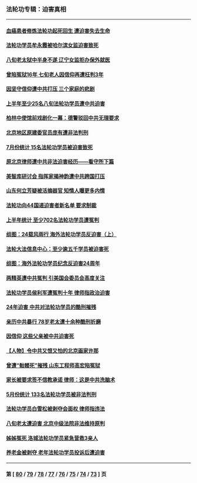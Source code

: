 ### 法轮功专辑：迫害真相
---
#### [血癌患者修炼法轮功起死回生 遭迫害失去生命](../../pages/nf4379/n14056761.md?08200430) 
#### [法轮功学员牟永霞被哈尔滨女监迫害致死](../../pages/nf4379/n14056172.md?08200430) 
#### [八旬老太狱中半身不遂 辽宁女监拒办保外就医](../../pages/nf4379/n14055233.md?08200430) 
#### [曾陷冤狱16年 七旬老人因信仰再遭枉判3年](../../pages/nf4379/n14054516.md?08200430) 
#### [因坚守信仰遭中共打压 三个家庭的悲剧](../../pages/nf4379/n14053714.md?08200430) 
#### [上半年至少25名八旬法轮功学员遭中共迫害](../../pages/nf4379/n14048655.md?08200430) 
#### [柏林中使馆前戏剧化一幕：德警驳回中共无理要求](../../pages/nf4379/n14050320.md?08200430) 
#### [北京地区原建委官员庞有遭非法判刑](../../pages/nf4379/n14049897.md?08200430) 
#### [7月份统计 15名法轮功学员被迫害致死](../../pages/nf4379/n14048158.md?08200430) 
#### [原北京律师遭中共非法迫害经历——看守所下篇](../../pages/nf4379/n14040009.md?08200430) 
#### [美智库研讨会 指挥家揭神韵遭中共跨国打压](../../pages/nf4379/n14048476.md?08200430) 
#### [山东何立芳疑被活摘器官 知情人曝更多内情](../../pages/nf4379/n14047530.md?08200430) 
#### [法轮功向44国递迫害者新名单 要求制裁](../../pages/nf4379/n14046082.md?08200430) 
#### [上半年统计 至少702名法轮功学员遭冤判](../../pages/nf4379/n14045278.md?08200430) 
#### [组图：24载风雨行 海外法轮功学员反迫害（上）](../../pages/nf4379/n14031583.md?08200430) 
#### [法轮大法信息中心：至少逾五千学员被迫害死](../../pages/nf4379/n14043255.md?08200430) 
#### [组图：海外法轮功学员纪念反迫害24周年](../../pages/nf4379/n14037675.md?08200430) 
#### [两精英遭中共冤判 引美国会委员会高度关注](../../pages/nf4379/n14026429.md?08200430) 
#### [法轮功学员侯利军遭冤判十年 律师指政治迫害](../../pages/nf4379/n14020465.md?08200430) 
#### [24年迫害 中共对法轮功学员的酷刑摧残](../../pages/nf4379/n14016856.md?08200430) 
#### [亲历中共暴行 78岁老太遭十余种酷刑折磨](../../pages/nf4379/n14016167.md?08200430) 
#### [因信仰 这些父亲被中共迫害死](../../pages/nf4379/n14015381.md?08200430) 
#### [【人物】令中共又恨又怕的北京画家许那](../../pages/nf4379/n14015698.md?08200430) 
#### [曾遭“骷髅死”摧残 山东工程师高宏陷冤狱](../../pages/nf4379/n14014585.md?08200430) 
#### [家长被要求签不信教承诺 律师：这是中共洗脑术](../../pages/nf4379/n14014255.md?08200430) 
#### [5月份统计 133名法轮功学员被非法判刑](../../pages/nf4379/n14013124.md?08200430) 
#### [法轮功学员白雪松被剥夺会面权 律师指违法](../../pages/nf4379/n14012545.md?08200430) 
#### [八旬老太遭迫害 北京中级法院非法维持原判](../../pages/nf4379/n14011579.md?08200430) 
#### [姊姊冤死 洛城法轮功学员紧急营救3亲人](../../pages/nf4379/n14011859.md?08200430) 
#### [养老金被剥夺 老年法轮功学员投诉后遭迫害](../../pages/nf4379/n14011154.md?08200430) 

---
#### 第 [ [80](./80.md?08200430) / [79](./79.md?08200430) / [78](./78.md?08200430) / [77](./77.md?08200430) / [76](./76.md?08200430) / [75](./75.md?08200430) / [74](./74.md?08200430) / [73](./73.md?08200430) ] 页
